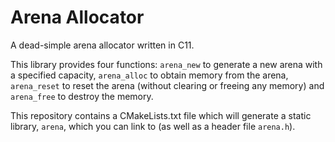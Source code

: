 # Arena Allocator

A dead-simple arena allocator written in C11.

This library provides four functions:
`arena_new` to generate a new arena with a specified capacity, `arena_alloc` to obtain memory from the arena, `arena_reset` to reset the arena (without clearing or freeing any memory) and `arena_free` to destroy the memory.

This repository contains a CMakeLists.txt file which will generate a static library, `arena`, which you can link to (as well as a header file `arena.h`).
